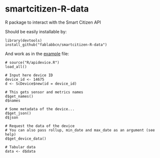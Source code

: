 # smartcitizen-R-data

R package to interact with the Smart Citizen API

Should be easily installable by:

```
library(devtools)
install_github("fablabbcn/smartcitizen-R-data")
```

And work as in the [example](example.R) file:

```
# source("R/apidevice.R")
load_all()

# Input here device ID
device_id <- 14675
d <- ScDevice$new(id = device_id)

# This gets sensor and metrics names
d$get_names()
d$names

# Some metadata of the device...
d$get_json()
d$json

# Request the data of the device
# You can also pass rollup, min_date and max_date as an argument (see help)
d$get_device_data()

# Tabular data
data <- d$data
```
